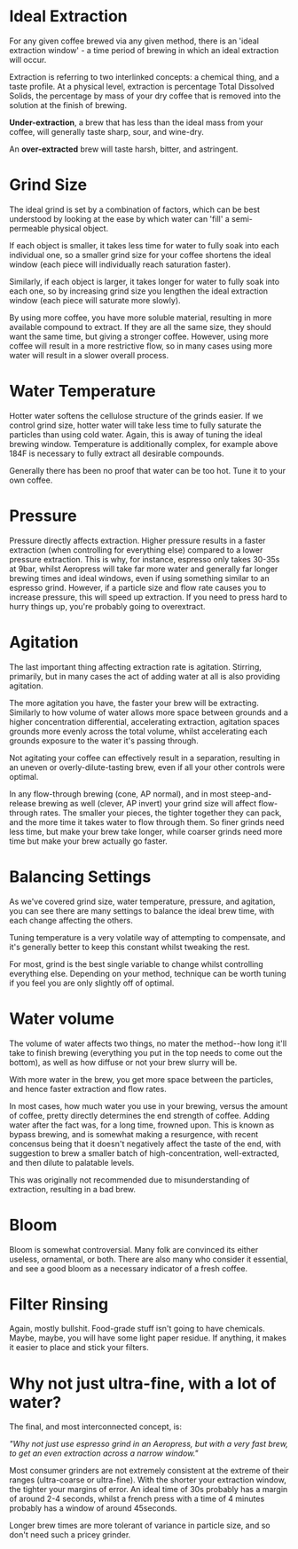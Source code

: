 # Ideal Extraction

For any given coffee brewed via any given method, there is an 'ideal extraction
window' - a time period of brewing in which an ideal extraction will occur.

Extraction is referring to two interlinked concepts: a chemical thing, and a
taste profile. At a physical level, extraction is percentage Total Dissolved
Solids, the percentage by mass of your dry coffee that is removed into the
solution at the finish of brewing.

**Under-extraction**, a brew that has less than the ideal mass from your coffee,
will generally taste sharp, sour, and wine-dry.

An **over-extracted** brew will taste harsh, bitter, and astringent.

# Grind Size

The ideal grind is set by a combination of factors, which can be best understood
by looking at the ease by which water can 'fill' a semi-permeable physical
object.

If each object is smaller, it takes less time for water to fully soak into each
individual one, so a smaller grind size for your coffee shortens the ideal
window (each piece will individually reach saturation faster).

Similarly, if each object is larger, it takes longer for water to fully soak
into each one, so by increasing grind size you lengthen the ideal extraction
window (each piece will saturate more slowly).

By using more coffee, you have more soluble material, resulting in more
available compound to extract. If they are all the same size, they should want
the same time, but giving a stronger coffee. However, using more coffee will
result in a more restrictive flow, so in many cases using more water will result
in a slower overall process.

# Water Temperature

Hotter water softens the cellulose structure of the grinds easier. If we control
grind size, hotter water will take less time to fully saturate the particles
than using cold water. Again, this is away of tuning the ideal brewing window.
Temperature is additionally complex, for example above 184F is necessary to
fully extract all desirable compounds.

Generally there has been no proof that water can be too hot. Tune it to your own
coffee.

# Pressure

Pressure directly affects extraction. Higher pressure results in a faster
extraction (when controlling for everything else) compared to a lower pressure
extraction. This is why, for instance, espresso only takes 30-35s at 9bar,
whilst Aeropress will take far more water and generally far longer brewing times
and ideal windows, even if using something similar to an espresso grind.
However, if a particle size and flow rate causes you to increase pressure, this
will speed up extraction. If you need to press hard to hurry things up, you're
probably going to overextract.

# Agitation

The last important thing affecting extraction rate is agitation. Stirring,
primarily, but in many cases the act of adding water at all is also providing
agitation.

The more agitation you have, the faster your brew will be extracting. Similarly
to how volume of water allows more space between grounds and a higher
concentration differential, accelerating extraction, agitation spaces grounds
more evenly across the total volume, whilst accelerating each grounds exposure
to the water it's passing through.

Not agitating your coffee can effectively result in a separation, resulting in
an uneven or overly-dilute-tasting brew, even if all your other controls were
optimal.

In any flow-through brewing (cone, AP normal), and in most steep-and-release
brewing as well (clever, AP invert) your grind size will affect flow-through
rates. The smaller your pieces, the tighter together they can pack, and the more
time it takes water to flow through them. So finer grinds need less time, but
make your brew take longer, while coarser grinds need more time but make your
brew actually go faster.

# Balancing Settings

As we've covered grind size, water temperature, pressure, and agitation, you can
see there are many settings to balance the ideal brew time, with each change
affecting the others.

Tuning temperature is a very volatile way of attempting to compensate, and it's
generally better to keep this constant whilst tweaking the rest.

For most, grind is the best single variable to change whilst controlling
everything else. Depending on your method, technique can be worth tuning if you
feel you are only slightly off of optimal.

# Water volume

The volume of water affects two things, no mater the method--how long it'll take
to finish brewing (everything you put in the top needs to come out the bottom),
as well as how diffuse or not your brew slurry will be.

With more water in the brew, you get more space between the particles, and hence
faster extraction and flow rates.

In most cases, how much water you use in your brewing, versus the amount of
coffee, pretty directly determines the end strength of coffee. Adding water
after the fact was, for a long time, frowned upon. This is known as bypass
brewing, and is somewhat making a resurgence, with recent concensus being that
it doesn't negatively affect the taste of the end, with suggestion to brew a
smaller batch of high-concentration, well-extracted, and then dilute to
palatable levels.

This was originally not recommended due to misunderstanding of extraction,
resulting in a bad brew.

# Bloom

Bloom is somewhat controversial. Many folk are convinced its either useless,
ornamental, or both. There are also many who consider it essential, and see a
good bloom as a necessary indicator of a fresh coffee.

# Filter Rinsing

Again, mostly bullshit. Food-grade stuff isn't going to have chemicals. Maybe,
maybe, you will have some light paper residue. If anything, it makes it easier
to place and stick your filters.

# Why not just ultra-fine, with a lot of water?

The final, and most interconnected concept, is:

*"Why not just use espresso grind in an Aeropress, but with a very fast brew, to
get an even extraction across a narrow window."*

Most consumer grinders are not extremely consistent at the extreme of their
ranges (ultra-coarse or ultra-fine). With the shorter your extraction window,
the tighter your margins of error. An ideal time of 30s probably has a margin of
around 2-4 seconds, whilst a french press with a time of 4 minutes probably has
a window of around 45seconds.

Longer brew times are more tolerant of variance in particle size, and so don't
need such a pricey grinder.
